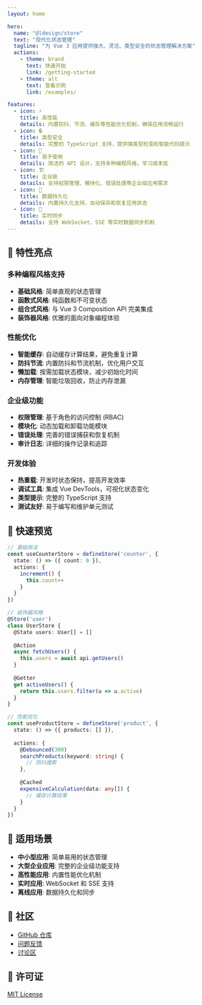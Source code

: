 ```yaml
---
layout: home

hero:
  name: "@ldesign/store"
  text: "现代化状态管理"
  tagline: "为 Vue 3 应用提供强大、灵活、类型安全的状态管理解决方案"
  actions:
    - theme: brand
      text: 快速开始
      link: /getting-started
    - theme: alt
      text: 查看示例
      link: /examples/

features:
  - icon: ⚡
    title: 高性能
    details: 内置防抖、节流、缓存等性能优化机制，确保应用流畅运行
  - icon: 🔒
    title: 类型安全
    details: 完整的 TypeScript 支持，提供强类型检查和智能代码提示
  - icon: 🎯
    title: 易于使用
    details: 简洁的 API 设计，支持多种编程风格，学习成本低
  - icon: 🏗️
    title: 企业级
    details: 支持权限管理、模块化、错误处理等企业级应用需求
  - icon: 💾
    title: 数据持久化
    details: 内置持久化支持，自动保存和恢复应用状态
  - icon: 🔄
    title: 实时同步
    details: 支持 WebSocket、SSE 等实时数据同步机制
---
```


## 🚀 特性亮点

### 多种编程风格支持

- **基础风格**: 简单直观的状态管理
- **函数式风格**: 纯函数和不可变状态
- **组合式风格**: 与 Vue 3 Composition API 完美集成
- **装饰器风格**: 优雅的面向对象编程体验

### 性能优化

- **智能缓存**: 自动缓存计算结果，避免重复计算
- **防抖节流**: 内置防抖和节流机制，优化用户交互
- **懒加载**: 按需加载状态模块，减少初始化时间
- **内存管理**: 智能垃圾回收，防止内存泄漏

### 企业级功能

- **权限管理**: 基于角色的访问控制 (RBAC)
- **模块化**: 动态加载和卸载功能模块
- **错误处理**: 完善的错误捕获和恢复机制
- **审计日志**: 详细的操作记录和追踪

### 开发体验

- **热重载**: 开发时状态保持，提高开发效率
- **调试工具**: 集成 Vue DevTools，可视化状态变化
- **类型提示**: 完整的 TypeScript 支持
- **测试友好**: 易于编写和维护单元测试

## 📖 快速预览

```typescript
// 基础用法
const useCounterStore = defineStore('counter', {
  state: () => ({ count: 0 }),
  actions: {
    increment() {
      this.count++
    }
  }
})

// 装饰器风格
@Store('user')
class UserStore {
  @State users: User[] = []
  
  @Action
  async fetchUsers() {
    this.users = await api.getUsers()
  }
  
  @Getter
  get activeUsers() {
    return this.users.filter(u => u.active)
  }
}

// 性能优化
const useProductStore = defineStore('product', {
  state: () => ({ products: [] }),
  
  actions: {
    @Debounced(300)
    searchProducts(keyword: string) {
      // 防抖搜索
    },
    
    @Cached
    expensiveCalculation(data: any[]) {
      // 缓存计算结果
    }
  }
})
```

## 🎯 适用场景

- **中小型应用**: 简单易用的状态管理
- **大型企业应用**: 完整的企业级功能支持
- **高性能应用**: 内置性能优化机制
- **实时应用**: WebSocket 和 SSE 支持
- **离线应用**: 数据持久化和同步

## 🤝 社区

- [GitHub 仓库](https://github.com/ldesign/store)
- [问题反馈](https://github.com/ldesign/store/issues)
- [讨论区](https://github.com/ldesign/store/discussions)

## 📄 许可证

[MIT License](https://github.com/ldesign/store/blob/main/LICENSE)
